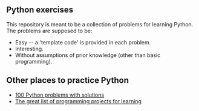 ## Python exercises

This repository is meant to be a collection of problems for learning Python.
The problems are supposed to be:

* Easy -- a 'template code' is provided in each problem.
* Interesting.
* Without assumptions of prior knowledge (other than basic programming).


## Other places to practice Python

* [100 Python problems with solutions](https://github.com/zhiwehu/Python-programming-exercises/blob/master/100%2B%20Python%20challenging%20programming%20exercises.txt)
* [The great list of programming projects for learning](https://github.com/tuvtran/project-based-learning)

